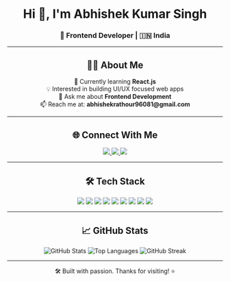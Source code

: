 <h1 align="center">Hi 👋, I'm Abhishek Kumar Singh</h1>
<h3 align="center">🚀 Frontend Developer | 🇮🇳 India</h3>

---

<h2 align="center">👨‍💻 About Me</h2>

<p align="center">
🔭 Currently learning <strong>React.js</strong><br/>
💡 Interested in building UI/UX focused web apps<br/>
💬 Ask me about <strong>Frontend Development</strong><br/>
📫 Reach me at: <strong>abhishekrathour96081@gmail.com</strong>
</p>

---

<h2 align="center">🌐 Connect With Me</h2>

<p align="center">
  <a href="https://x.com/AbhiRathour27">
    <img src="https://img.shields.io/badge/Twitter-%231DA1F2.svg?style=flat&logo=twitter&logoColor=white" />
  </a>
  <a href="https://www.linkedin.com/in/abhishek-singh-761273297">
    <img src="https://img.shields.io/badge/LinkedIn-%230077B5.svg?style=flat&logo=linkedin&logoColor=white" />
  </a>
  <a href="https://instagram.com/abhishek_.rathour">
    <img src="https://img.shields.io/badge/Instagram-%23E4405F.svg?style=flat&logo=instagram&logoColor=white" />
  </a>
</p>

---

<h2 align="center">🛠️ Tech Stack</h2>

<p align="center">
  <img src="https://img.shields.io/badge/HTML5-E34F26?style=flat&logo=html5&logoColor=white" />
  <img src="https://img.shields.io/badge/CSS3-1572B6?style=flat&logo=css3&logoColor=white" />
  <img src="https://img.shields.io/badge/JavaScript-F7DF1E?style=flat&logo=javascript&logoColor=black" />
  <img src="https://img.shields.io/badge/React-20232A?style=flat&logo=react&logoColor=61DAFB" />
  <img src="https://img.shields.io/badge/TailwindCSS-06B6D4?style=flat&logo=tailwind-css&logoColor=white" />
  <img src="https://img.shields.io/badge/Git-F05032?style=flat&logo=git&logoColor=white" />
  <img src="https://img.shields.io/badge/MySQL-005C84?style=flat&logo=mysql&logoColor=white" />
  <img src="https://img.shields.io/badge/Python-3776AB?style=flat&logo=python&logoColor=white" />
  <img src="https://img.shields.io/badge/Java-007396?style=flat&logo=java&logoColor=white" />
</p>

---

<h2 align="center">📈 GitHub Stats</h2>

<p align="center">
  <img src="https://github-readme-stats.vercel.app/api?username=abhishekrathour27&show_icons=true&theme=radical" alt="GitHub Stats" />
  <img src="https://github-readme-stats.vercel.app/api/top-langs?username=abhishekrathour27&layout=compact&theme=radical" alt="Top Languages" />
  <img src="https://github-readme-streak-stats.herokuapp.com/?user=abhishekrathour27&theme=dark&stroke=00BFFF&ring=00BFFF&fire=00BFFF&currStreakLabel=00BFFF" alt="GitHub Streak" />
</p>

---

<p align="center">
  🛠️ Built with passion. Thanks for visiting! ⭐
</p>
